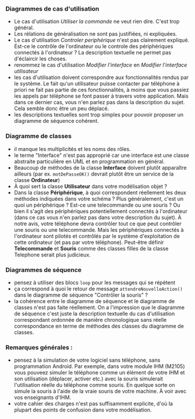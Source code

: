 ### Diagrammes de cas d'utilisation
* Le cas d'utilisation _Utiliser la commande_ ne veut rien dire. C'est trop général.
* Les rélations de généralisation ne sont pas justifiées, ni expliquées.
* Le cas d'utilisation _Controler periphérique_ n'est pas clairement expliqué. Est-ce le contrôle de l'ordinateur ou le controle des périphériques connectés à l'ordinateur ? La description textuelle ne permet pas d'éclaircir les choses.
* renommez le cas d'utilisation _Modifier l'interface_ en _Modifier l'interface utilisateur_
* les cas d'utilisation doivent correspondre aux fonctionnalités rendus par le système. Le fait qu'un utilisateur puisse contacter par téléphone à priori ne fait pas partie de ces fonctionnalités, à moins que vous passiez les appels par téléphone se font passer à travers votre application. Mais dans ce dernier cas, vous n'en parlez pas dans la description du sujet. Cela semble donc être un peu déplacé.
* les descriptions textuelles sont trop simples pour pouvoir proposer un diagramme de séquence cohérent.


### Diagramme de classes
* il manque les multiplicités et les noms des rôles.
* le terme "Interface" n'est pas approprié car une interface est une classe abstraite particulière en UML et en programmation en général.
* Beaucoup de méthodes de la classe **Interface** doivent plutôt apparaître ailleurs (par ex. `motDePasseOK()` devrait plutôt être un service de la classe **Ordinateur**)
* À quoi sert la classe **Utilisateur** dans votre modélisation objet ?
* Dans la classe **Périphérique**, à quoi correspondent réellement les deux méthodes indiquées dans votre schéma ? Plus généralement, c'est un quoi un périphérique ? Est-ce une telecommande ou une souris ? Ou bien il s'agit des périphériques potentiellement connectés à l'ordinateur (dans ce cas vous n'en parlez pas dans votre description du sujet). À notre avis, votre téléphone devra contrôler tout ce que peut contrôler une souris ou une telecommande. Mais les périphériques connectés à l'ordinateur sont pilotés et contrôlés par le système d'exploitation de cette ordinateur (et pas par votre téléphone). Peut-être définir **Telecommande** et **Souris** comme des classes filles de la classe Telephone serait plus judicieux.

### Diagrammes de séquence
* pensez à utiliser des blocs `loop` pour les messages qui se répètent
* ça correspond à quoi le retour de message `attendreNouvelleAction()` dans le diagramme de séquence "Contrôler la souris" ?
* la cohérence entre le diagramme de séquence et le diagramme de classes n'est pas faite réellement. On a l'impression que le diagramme de séquence c'est juste la description textuelle du cas d'utilisation correspondant ordonnée de manière chronologique sans réelle correspondance en terme de méthodes des classes du diagramme de classes.
 
### Remarques générales :
 
* pensez à la simulation de votre logiciel sans téléphone, sans programmation Android. Par exemple, dans votre module IHM (M2105) vous pouveez simuler le téléphone comme un élément de votre IHM et son utilisation (déplacer, activer etc.) avec la souris simulerait l'utilisation réelle du téléphone comme souris. En quelque sorte on simule la souris à l'aide de la vraie souris de votre machine. À voir avec vos enseignants d'IHM.
* votre cahier des charges n'est pas suffisamment explicite, d'où la plupart des points de confusion dans votre modélisation.
